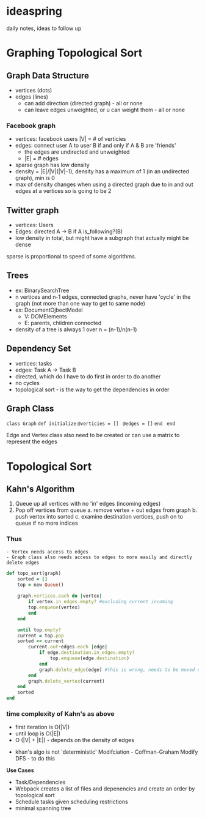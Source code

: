 # ideaspring
daily notes, ideas to follow up


# Graphing Topological Sort 
## Graph Data Structure
- vertices (dots)
- edges (lines) 
    - can add direction (directed graph) - all or none
    - can leave edges unweighted, or u can weight them - all or none

### Facebook graph
- vertices: facebook users |V| = # of verticies
- edges: connect user A to user B if and only if A & B are 'friends'
    - the edges are undirected and unweighted
    - |E| = # edges
- sparse graph has low density
- density = |E|/|V|(|V|-1), density has a maximum of 1 (in an undirected graph), min is 0
- max of density changes when using a directed graph due to in and out edges at a vertices  so is going to be 2

## Twitter graph
- vertices: Users
- Edges: directed A -> B if A is_following?(B)
- low density in total, but might have a subgraph that actually might be dense

sparse is proportional to speed of some algorithms. 

## Trees
- ex: BinarySearchTree
- n vertices and n-1 edges, connected graphs, never have 'cycle' in the graph (not more than one way to get to same node)
- ex: DocumentOjbectModel
    - V: DOMElements
    - E: parents, children connected
- density of a tree is always 1 over n = (n-1)/n(n-1)

## Dependency Set
- vertices: tasks
- edges: Task A -> Task B
- directed, which do I have to do first in order to do another
- no cycles
- topological sort - is the way to get the dependencies in order


## Graph Class

`class Graph`
    `def initialize`
    `@verticies = []`
   ` @edges = []`
    `end`
   ` end`

Edge and Vertex class also need to be created or can use a matrix to represent the edges

# Topological Sort
## Kahn's Algorithm
1. Queue up all vertices with no 'in' edges (incoming edges)
2. Pop off vertices from queue
    a. remove vertex + out edges from graph
    b. push vertex into sorted
    c. examine destination vertices, push on to queue if no more indices
 ### Thus 
    - Vertex needs access to edges
    - Graph class also needs access to edges to more easily and directly delete edges


```ruby
def topo_sort(graph)
    sorted = []
    top = new Queue()
    
    graph.vertices.each do |vertex|
        if vertex.in_edges.empty? #excluding current incoming
        top.enqueue(vertex)
        end
    end

    until top.empty?
    current = top.pop
    sorted << current
        current.out-edges.each |edge|
            if edge.destination.in_edges.empty?
                top.enqueue(edge.destination)
            end
            graph.delete_edge(edge) #this is wrong, needs to be moved up
        end
        graph.delete_vertex(current)
    end
    sorted
end
```

### time complexity of Kahn's as above
- first iteration is O(|V|) 
- until loop is O(|E|)
- O (|V| + |E|) - depends on the density of edges

* khan's algo is not 'deterministic'
Modifciation - Coffman-Graham
Modify DFS - to do this

__Use Cases__
- Task/Dependencies
- Webpack creates a list of files and depenencies and create an order by topological sort
- Schedule tasks given scheduling restrictions
- minimal spanning tree